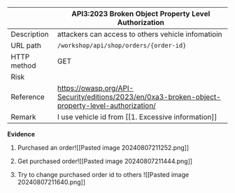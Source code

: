 
|             | API3:2023 Broken Object Property Level Authorization                                             |
| ----------- | ------------------------------------------------------------------------------------------------ |
| Description | attackers can access to others vehicle infomatioin                                               |
| URL path    | `/workshop/api/shop/orders/{order-id}`                                                           |
| HTTP method | GET                                                                                              |
| Risk        |                                                                                                  |
| Reference   | https://owasp.org/API-Security/editions/2023/en/0xa3-broken-object-property-level-authorization/ |
| Remark      | I use vehicle id from [[1. Excessive information]]                                               |

**Evidence**
1. Purchased an order![[Pasted image 20240807211252.png]]

2. Get purchased order![[Pasted image 20240807211444.png]]

3. Try to change purchased order id to others ![[Pasted image 20240807211640.png]]
